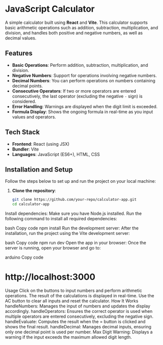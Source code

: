 # JavaScript Calculator

A simple calculator built using **React** and **Vite**. This calculator supports basic arithmetic operations such as addition, subtraction, multiplication, and division, and handles both positive and negative numbers, as well as decimal values.

## Features
- **Basic Operations**: Perform addition, subtraction, multiplication, and division.
- **Negative Numbers**: Support for operations involving negative numbers.
- **Decimal Numbers**: You can perform operations on numbers containing decimal points.
- **Consecutive Operators**: If two or more operators are entered consecutively, the last operator (excluding the negative `-` sign) is considered.
- **Error Handling**: Warnings are displayed when the digit limit is exceeded.
- **Formula Display**: Shows the ongoing formula in real-time as you input values and operators.

## Tech Stack
- **Frontend**: React (using JSX)
- **Bundler**: Vite
- **Languages**: JavaScript (ES6+), HTML, CSS

## Installation and Setup
Follow the steps below to set up and run the project on your local machine:

1. **Clone the repository**:
   ```bash
   git clone https://github.com/your-repo/calculator-app.git
   cd calculator-app
Install dependencies: Make sure you have Node.js installed. Run the following command to install all required dependencies:

bash
Copy code
npm install
Run the development server: After the installation, run the project using the Vite development server:

bash
Copy code
npm run dev
Open the app in your browser: Once the server is running, open your browser and go to:

arduino
Copy code
# http://localhost:3000
Usage
Click on the buttons to input numbers and perform arithmetic operations.
The result of the calculations is displayed in real-time.
Use the AC button to clear all inputs and reset the calculator.
How It Works
handleNumbers: Manages the input of numbers and updates the display accordingly.
handleOperators: Ensures the correct operator is used when multiple operators are entered consecutively, excluding the negative sign.
handleEvaluate: Computes the result when the = button is clicked and shows the final result.
handleDecimal: Manages decimal inputs, ensuring only one decimal point is used per number.
Max Digit Warning: Displays a warning if the input exceeds the maximum allowed digit length.